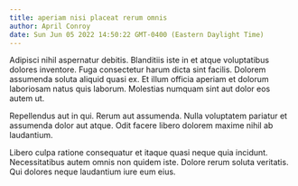 ```yaml
---
title: aperiam nisi placeat rerum omnis
author: April Conroy
date: Sun Jun 05 2022 14:50:22 GMT-0400 (Eastern Daylight Time)
---
```

Adipisci nihil aspernatur debitis. Blanditiis iste in et atque voluptatibus dolores inventore. Fuga consectetur harum dicta sint facilis. Dolorem assumenda soluta aliquid quasi ex. Et illum officia aperiam et dolorum laboriosam natus quis laborum. Molestias numquam sint aut dolor eos autem ut.

 Repellendus aut in qui. Rerum aut assumenda. Nulla voluptatem pariatur et assumenda dolor aut atque. Odit facere libero dolorem maxime nihil ab laudantium.

 Libero culpa ratione consequatur et itaque quasi neque quia incidunt. Necessitatibus autem omnis non quidem iste. Dolore rerum soluta veritatis. Qui dolores neque laudantium iure eum eius.